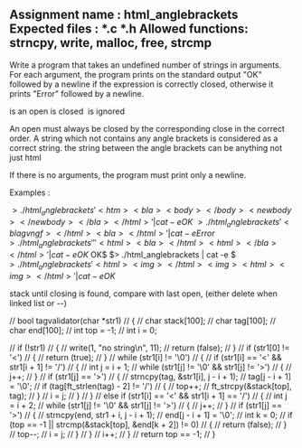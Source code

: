 Assignment name  : html_anglebrackets
Expected files   : *.c *.h
Allowed functions: strncpy, write, malloc, free, strcmp
--------------------------------------------------------------------------------

Write a program that takes an undefined number of strings in arguments. For each
argument, the program prints on the standard output "OK" followed by a newline
if the expression is correctly closed, otherwise it prints "Error" followed by
a newline.

<html> is an open
</html> is closed
<img> is ignored

An open must always be closed by the corresponding close in the
correct order. A string which not contains any angle brackets is considered as a
correct string. the string between the angle brackets can be anything not just html

If there is no arguments, the program must print only a newline.

Examples :

$> ./html_anglebrackets '<htm><bla><body></body><newbody></newbody></bla></html>' | cat -e
OK$
$> ./html_anglebrackets '<bla gvngf></html><bla></html>' | cat -e
Error$
$> ./html_anglebrackets '' '<html><bla></html><html></bla></html>' | cat -e
OK$
OK$
$> ./html_anglebrackets | cat -e
$
$> ./html_anglebrackets '<html><img></html><img><html><img></html>' | cat -e
OK$

stack until closing is found, compare with last open, (either delete when linked list or --)




// bool tagvalidator(char *str1) 
// {
//     char stack[100];
// 	char tag[100];
// 	char end[100];
//     int top = -1;
//     int i = 0;
	
//     if (!str1)
// 	{
// 		write(1, "no string\n", 11);
// 		return (false);
// 	}
// 	if (str1[0] != '<')
// 	{
// 		return (true);
// 	}
//     while (str1[i] != '\0') 
// 	{
//         if (str1[i] == '<' && str1[i + 1] != '/') 
// 		{
//             int j = i + 1;
//             while (str1[j] != '\0' && str1[j] != '>') 
// 			{
//                 j++;
//             }
//             if (str1[j] == '>') 
// 			{
//                 strncpy(tag, &str1[i], j - i + 1);
//                 tag[j - i + 1] = '\0';
//                 if (tag[ft_strlen(tag) - 2] != '/') 
// 				{
// 					top++;
//                     ft_strcpy(&stack[top], tag);
//                 }
//                 i = j;
//             }
//         } 
// 		else if (str1[i] == '<' && str1[i + 1] == '/') 
// 		{
//             int j = i + 2;
//             while (str1[j] != '\0' && str1[j] != '>') 
// 			{
//                 j++;
//             }
//             if (str1[j] == '>') 
// 			{
//                 strncpy(end, str1 + i, j - i + 1);
//                 end[j - i + 1] = '\0';
// 				int k = 0;
//                 if (top == -1 || strcmp(&stack[top], &end[k + 2]) != 0) 
// 				{
// 					return (false);
//                 }
//                 top--;
//                 i = j;
//             }
//         }
//         i++;
//     }
//     return top == -1;
// }